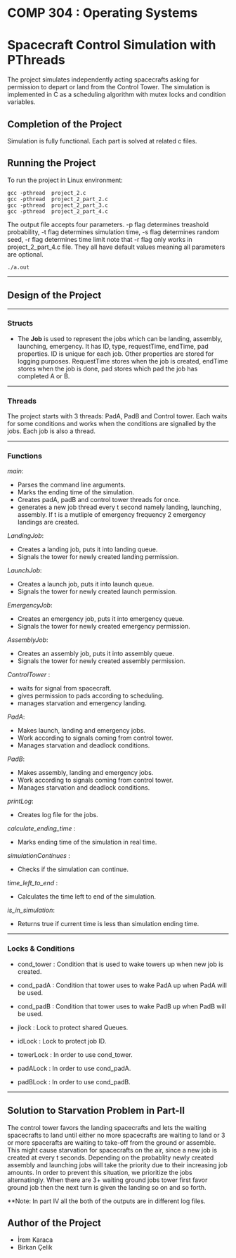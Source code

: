 # COMP 304 : Operating Systems
# Spacecraft Control Simulation with PThreads

The project simulates independently acting spacecrafts asking for permission to depart or land from the Control Tower. The simulation is implemented in C as a scheduling algorithm with mutex locks and condition variables.

## Completion of the Project

Simulation is fully functional. Each part is solved at related c files.

## Running the Project

To run the project in Linux environment: 

```
gcc -pthread  project_2.c
gcc -pthread  project_2_part_2.c
gcc -pthread  project_2_part_3.c
gcc -pthread  project_2_part_4.c
```

The output file accepts four parameters. -p flag determines treashold probability, -t flag determines simulation time, -s flag determines random seed, -r flag determines time limit note that -r flag only works in project_2_part_4.c file. They all have default values meaning all parameters are optional. 

```
./a.out 
```
---
## Design of the Project
---
### Structs
* The **Job** is used to represent the jobs which can be landing, assembly, launching, emergency. It has ID, type, requestTime, endTime, pad properties. ID is unique for each job. Other properties are stored for logging purposes. RequestTime stores when the job is created, endTime stores when the job is done, pad stores which pad the job has completed A or B. 
---
### Threads

The project starts with 3 threads: PadA, PadB and Control tower. Each waits for some conditions and works when the conditions are signalled by the jobs. Each job is also a thread. 

---

### Functions
_main_:
* Parses the command line arguments.
* Marks the ending time of the simulation.
* Creates padA, padB and control tower threads for once.
* generates a new job thread every t second namely landing, launching, assembly. If t is a mutliple of emergency frequency 2 emergency landings are created. 

_LandingJob_:
* Creates a landing job, puts it into landing queue.
* Signals the tower for newly created landing permission.

_LaunchJob_:
* Creates a launch job, puts it into launch queue.
* Signals the tower for newly created launch permission.

_EmergencyJob_:
* Creates an emergency job, puts it into emergency queue.
* Signals the tower for newly created emergency permission.

_AssemblyJob_:
* Creates an assembly job, puts it into assembly queue.
* Signals the tower for newly created assembly permission.

_ControlTower_ :
* waits for signal from spacecraft.
* gives permission to pads according to scheduling.
* manages starvation and emergency landing.

_PadA_: 
* Makes launch, landing and emergency jobs.
* Work according to signals coming from control tower. 
* Manages starvation and deadlock conditions. 

_PadB_:
* Makes assembly, landing and emergency jobs.
* Work according to signals coming from control tower. 
* Manages starvation and deadlock conditions. 

_printLog_:
* Creates log file for the jobs. 

_calculate_ending_time_ :
* Marks ending time of the simulation in real time.  

_simulationContinues_ :
* Checks if the simulation can continue.

_time_left_to_end_ :
* Calculates the time left to end of the simulation.

_is_in_simulation_:
* Returns true if current time is less than simulation ending time. 

---

### Locks & Conditions
* cond_tower : Condition that is used to wake towers up when new job is created. 
* cond_padA : Condition that tower uses to wake PadA up when PadA will be used. 
* cond_padB :  Condition that tower uses to wake PadB up when PadB will be used.

* jlock : Lock to protect shared Queues.
* idLock : Lock to protect job ID.
* towerLock : In order to use cond_tower.
* padALock : In order to use cond_padA.
* padBLock : In order to use cond_padB.

---

## Solution to Starvation Problem in Part-II

The control tower favors the landing spacecrafts and lets the waiting spacecrafts to land until either no more spacecrafts are waiting to land or 3 or more spacerafts are waiting to take-off from the ground or assemble. This might cause starvation for spacecrafts on the air, since a new job is created at every t seconds. Depending on the probablity newly created assembly and launching jobs will take the priority due to their increasing job amounts. In order to prevent this situation, we prioritize the jobs alternatingly. When there are 3+ waiting ground jobs tower first favor ground job then the next turn is given the landing so on and so forth.   

**Note: In part IV all the both of the outputs are in different log files. 

## Author of the Project

* İrem Karaca  
* Birkan Çelik
